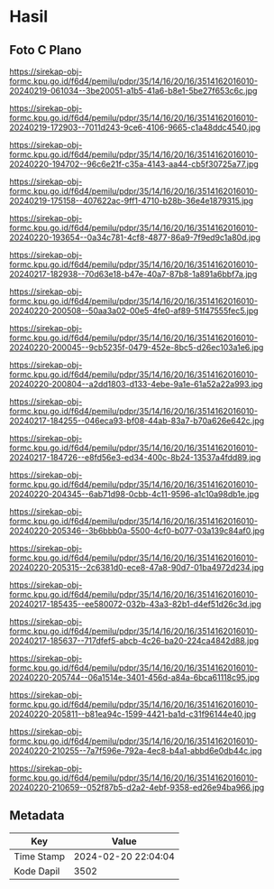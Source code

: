 # Hasil

## Foto C Plano

https://sirekap-obj-formc.kpu.go.id/f6d4/pemilu/pdpr/35/14/16/20/16/3514162016010-20240219-061034--3be20051-a1b5-41a6-b8e1-5be27f653c6c.jpg

https://sirekap-obj-formc.kpu.go.id/f6d4/pemilu/pdpr/35/14/16/20/16/3514162016010-20240219-172903--7011d243-9ce6-4106-9665-c1a48ddc4540.jpg

https://sirekap-obj-formc.kpu.go.id/f6d4/pemilu/pdpr/35/14/16/20/16/3514162016010-20240220-194702--96c6e21f-c35a-4143-aa44-cb5f30725a77.jpg

https://sirekap-obj-formc.kpu.go.id/f6d4/pemilu/pdpr/35/14/16/20/16/3514162016010-20240219-175158--407622ac-9ff1-4710-b28b-36e4e1879315.jpg

https://sirekap-obj-formc.kpu.go.id/f6d4/pemilu/pdpr/35/14/16/20/16/3514162016010-20240220-193654--0a34c781-4cf8-4877-86a9-7f9ed9c1a80d.jpg

https://sirekap-obj-formc.kpu.go.id/f6d4/pemilu/pdpr/35/14/16/20/16/3514162016010-20240217-182938--70d63e18-b47e-40a7-87b8-1a891a6bbf7a.jpg

https://sirekap-obj-formc.kpu.go.id/f6d4/pemilu/pdpr/35/14/16/20/16/3514162016010-20240220-200508--50aa3a02-00e5-4fe0-af89-51f47555fec5.jpg

https://sirekap-obj-formc.kpu.go.id/f6d4/pemilu/pdpr/35/14/16/20/16/3514162016010-20240220-200045--9cb5235f-0479-452e-8bc5-d26ec103a1e6.jpg

https://sirekap-obj-formc.kpu.go.id/f6d4/pemilu/pdpr/35/14/16/20/16/3514162016010-20240220-200804--a2dd1803-d133-4ebe-9a1e-61a52a22a993.jpg

https://sirekap-obj-formc.kpu.go.id/f6d4/pemilu/pdpr/35/14/16/20/16/3514162016010-20240217-184255--046eca93-bf08-44ab-83a7-b70a626e642c.jpg

https://sirekap-obj-formc.kpu.go.id/f6d4/pemilu/pdpr/35/14/16/20/16/3514162016010-20240217-184726--e8fd56e3-ed34-400c-8b24-13537a4fdd89.jpg

https://sirekap-obj-formc.kpu.go.id/f6d4/pemilu/pdpr/35/14/16/20/16/3514162016010-20240220-204345--6ab71d98-0cbb-4c11-9596-a1c10a98db1e.jpg

https://sirekap-obj-formc.kpu.go.id/f6d4/pemilu/pdpr/35/14/16/20/16/3514162016010-20240220-205346--3b6bbb0a-5500-4cf0-b077-03a139c84af0.jpg

https://sirekap-obj-formc.kpu.go.id/f6d4/pemilu/pdpr/35/14/16/20/16/3514162016010-20240220-205315--2c6381d0-ece8-47a8-90d7-01ba4972d234.jpg

https://sirekap-obj-formc.kpu.go.id/f6d4/pemilu/pdpr/35/14/16/20/16/3514162016010-20240217-185435--ee580072-032b-43a3-82b1-d4ef51d26c3d.jpg

https://sirekap-obj-formc.kpu.go.id/f6d4/pemilu/pdpr/35/14/16/20/16/3514162016010-20240217-185637--717dfef5-abcb-4c26-ba20-224ca4842d88.jpg

https://sirekap-obj-formc.kpu.go.id/f6d4/pemilu/pdpr/35/14/16/20/16/3514162016010-20240220-205744--06a1514e-3401-456d-a84a-6bca61118c95.jpg

https://sirekap-obj-formc.kpu.go.id/f6d4/pemilu/pdpr/35/14/16/20/16/3514162016010-20240220-205811--b81ea94c-1599-4421-ba1d-c31f96144e40.jpg

https://sirekap-obj-formc.kpu.go.id/f6d4/pemilu/pdpr/35/14/16/20/16/3514162016010-20240220-210255--7a7f596e-792a-4ec8-b4a1-abbd6e0db44c.jpg

https://sirekap-obj-formc.kpu.go.id/f6d4/pemilu/pdpr/35/14/16/20/16/3514162016010-20240220-210659--052f87b5-d2a2-4ebf-9358-ed26e94ba966.jpg


## Metadata

| Key        | Value               |
| ---------- | ------------------- |
| Time Stamp | 2024-02-20 22:04:04 |
| Kode Dapil | 3502                |



